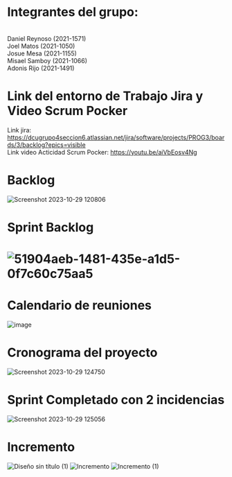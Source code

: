 <h1>Integrantes del grupo:</h1><br>
  Daniel Reynoso (2021-1571)<br>
  Joel Matos (2021-1050)<br>
  Josue Mesa (2021-1155)<br>
  Misael Samboy (2021-1066)<br>
  Adonis Rijo (2021-1491)



<h1>Link del entorno de Trabajo Jira y Video Scrum Pocker</h1>

Link jira: https://dcugrupo4seccion6.atlassian.net/jira/software/projects/PROG3/boards/3/backlog?epics=visible <br>
Link video Acticidad Scrum Pocker: https://youtu.be/aiVbEosv4Ng

<h1>Backlog</h1>

![Screenshot 2023-10-29 120806](https://github.com/DanielReyno/Scrum-Project/assets/121466966/bc8a2ec9-5c3c-40cb-b9ed-46f4c8d1ecbf)

<h1>Sprint Backlog<h1>

![51904aeb-1481-435e-a1d5-0f7c60c75aa5](https://github.com/DanielReyno/Scrum-Project/assets/121466966/890ef60c-231b-4237-919f-c4b16a70753d)

<h1>Calendario de reuniones</h1>

![image](https://github.com/DanielReyno/Scrum-Project/assets/121466966/3367f92b-e0fb-4e71-a7fa-dcf94c356175)

<h1>Cronograma del proyecto</h1>

![Screenshot 2023-10-29 124750](https://github.com/DanielReyno/Scrum-Project/assets/121466966/8277414a-4589-4a65-bdc1-607d861a7a90)

<h1>Sprint Completado con 2 incidencias</h1>

![Screenshot 2023-10-29 125056](https://github.com/DanielReyno/Scrum-Project/assets/121466966/38cef15c-14db-41cd-92de-12cdea3aef0e)

<h1>Incremento</h1>

![Diseño sin título (1)](https://github.com/DanielReyno/Scrum-Project/assets/121466966/5493180d-0c40-4eaf-bd7f-06efce49a1ab)
![Incremento](https://github.com/DanielReyno/Scrum-Project/assets/121466966/327de8be-d6f9-4233-aa37-65d5012a8c19)
![Incremento (1)](https://github.com/DanielReyno/Scrum-Project/assets/121466966/5de06430-45c9-45e0-8db2-ec8d457735bd)





